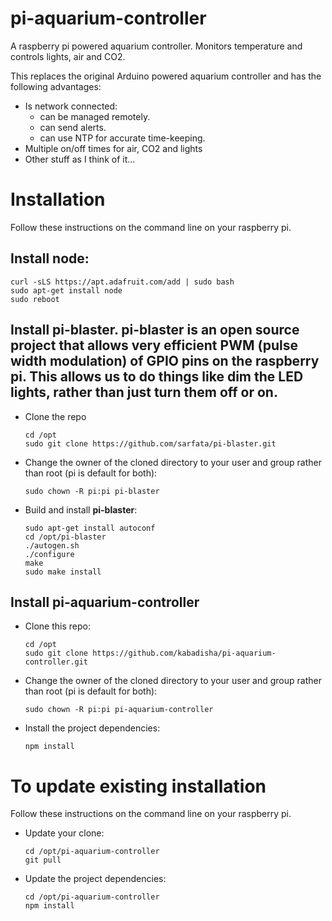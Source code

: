 # pi-aquarium-controller
A raspberry pi powered aquarium controller. Monitors temperature and controls lights, air and CO2.

This replaces the original Arduino powered aquarium controller and has the following advantages:

- Is network connected:
  - can be managed remotely.
  - can send alerts.
  - can use NTP for accurate time-keeping.
- Multiple on/off times for air, CO2 and lights
- Other stuff as I think of it...

# Installation
Follow these instructions on the command line on your raspberry pi.
## Install node:
  ```
  curl -sLS https://apt.adafruit.com/add | sudo bash
  sudo apt-get install node
  sudo reboot
  ```
## Install **pi-blaster**. **pi-blaster** is an open source project that allows very efficient PWM (pulse width modulation) of GPIO pins on the raspberry pi. This allows us to do things like dim the LED lights, rather than just turn them off or on.
- Clone the repo
  ```
  cd /opt
  sudo git clone https://github.com/sarfata/pi-blaster.git
  ```
- Change the owner of the cloned directory to your user and group rather than root (pi is default for both):
  ```
  sudo chown -R pi:pi pi-blaster
  ```
- Build and install **pi-blaster**:
  ```
  sudo apt-get install autoconf
  cd /opt/pi-blaster
  ./autogen.sh
  ./configure
  make
  sudo make install
  ```
## Install pi-aquarium-controller
- Clone this repo:
  ```
  cd /opt
  sudo git clone https://github.com/kabadisha/pi-aquarium-controller.git
  ```
- Change the owner of the cloned directory to your user and group rather than root (pi is default for both):
  ```
  sudo chown -R pi:pi pi-aquarium-controller
  ```
- Install the project dependencies:
  ```
  npm install
  ```
# To update existing installation
Follow these instructions on the command line on your raspberry pi.
- Update your clone:
  ```
  cd /opt/pi-aquarium-controller
  git pull
  ```
- Update the project dependencies:
  ```
  cd /opt/pi-aquarium-controller
  npm install
  ```
